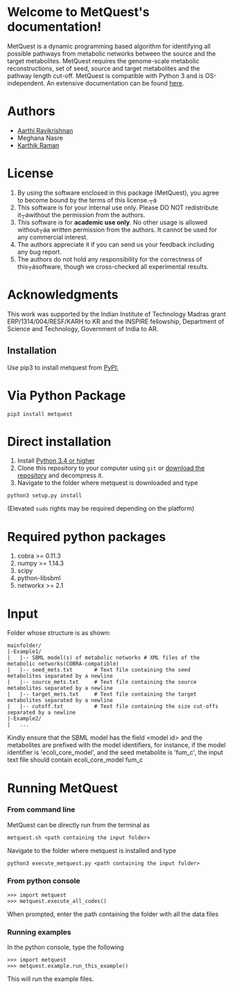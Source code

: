 ﻿Welcome to MetQuest\'s documentation!
=====================================

MetQuest is a dynamic programming based algorithm for identifying all
possible pathways from metabolic networks between the source and the
target metabolites. MetQuest requires the genome-scale metabolic
reconstructions, set of seed, source and target metabolites and the
pathway length cut-off. MetQuest is compatible with Python 3 and is
OS-independent. An extensive documentation can be found [here](http://metquestdoc.readthedocs.io/).

Authors
=======

-   [Aarthi Ravikrishnan](https://github.com/aarthi31)
-   Meghana Nasre
-   [Karthik Raman](https://github.com/karthikraman)

License
=======

1.  By using the software enclosed in this package (MetQuest), you agree
    to become bound by the terms of this license.┬á
2.  This software is for your internal use only. Please DO NOT
    redistribute it┬áwithout the permission from the authors.
3.  This software is for **academic use only**. No other usage is
    allowed without┬áa written permission from the authors. It cannot be
    used for any commercial interest.
4.  The authors appreciate it if you can send us your feedback including
    any bug report.
5.  The authors do not hold any responsibility for the correctness of
    this┬ásoftware, though we cross-checked all experimental results.

Acknowledgments
===============

This work was supported by the Indian Institute of Technology Madras
grant ERP/1314/004/RESF/KARH to KR and the INSPIRE fellowship,
Department of Science and Technology, Government of India to AR.

Installation
------------

Use pip3 to install metquest from
[PyPI:](https://pypi.python.org/pypi/metquest)

Via Python Package
==================

``` {.sourceCode .bash}
pip3 install metquest
```

Direct installation
===================

1.  Install [Python 3.4 or higher](https://www.python.org/downloads/)
2.  Clone this repository to your computer using `git` or [download the
    repository](https://github.com/aarthi31/MetQuest/) and decompress
    it.
3.  Navigate to the folder where metquest is downloaded and type

``` {.sourceCode .bash}
python3 setup.py install
```

(Elevated `sudo` rights may be required depending on the platform)

Required python packages
========================

1.  cobra \>= 0.11.3
2.  numpy \>= 1.14.3
3.  scipy
4.  python-libsbml
5.  networkx \>= 2.1

Input
=====

Folder whose structure is as shown:

``` {.sourceCode .text}
mainfolder/
|-Example1/
|   |-- SBML model(s) of metabolic networks # XML files of the metabolic networks(COBRA-compatible)
|   |-- seed_mets.txt       # Text file containing the seed metabolites separated by a newline
|   |-- source_mets.txt     # Text file containing the source metabolites separated by a newline
|   |-- target_mets.txt     # Text file containing the target metabolites separated by a newline
|   |-- cutoff.txt          # Text file containing the size cut-offs separated by a newline  
|-Example2/
|   ...
```

Kindly ensure that the SBML model has the field \<model id\> and the
metabolites are prefixed with the model identifiers, for instance, if
the model identifier is \'ecoli\_core\_model\', and the seed metabolite
is \'fum\_c\', the input text file should contain ecoli\_core\_model
fum\_c

Running MetQuest
================

### From command line

MetQuest can be directly run from the terminal as

``` {.sourceCode .bash}
metquest.sh <path containing the input folder>
```

Navigate to the folder where metquest is installed and type

``` {.sourceCode .bash}
python3 execute_metquest.py <path containing the input folder>
```

### From python console

``` 
>>> import metquest
>>> metquest.execute_all_codes()
```

When prompted, enter the path containing the folder with all the data files

### Running examples

In the python console, type the following

```
>>> import metquest
>>> metquest.example.run_this_example()
```

This will run the example files.
